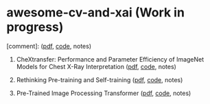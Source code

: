 # awesome-cv-and-xai (Work in progress)

[comment]: ([pdf](), [code](), notes)

1. CheXtransfer: Performance and Parameter Efficiency of ImageNet Models for Chest X-Ray Interpretation ([pdf](https://arxiv.org/pdf/2101.06871.pdf), [code](), notes)

2. Rethinking Pre-training and Self-training ([pdf](https://arxiv.org/pdf/2006.06882.pdf), [code](https://github.com/tensorflow/tpu/tree/master/models/official/detection/projects/self_training), notes)

3. Pre-Trained Image Processing Transformer ([pdf](https://arxiv.org/pdf/2012.00364.pdf), [code](), notes)
